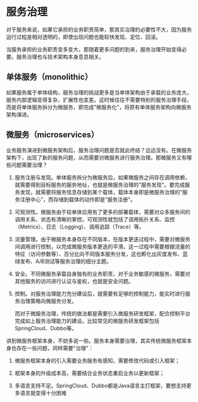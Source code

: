 # 服务治理

对于服务来说，如果它承担的业务职责简单，那其实治理的必要性不大，因为服务运行过程是相对透明的，即使出现问题也能较快发现、定位、回滚。

当服务承担的业务职责变多变大，那随着更多问题的到来，服务治理开始变得必要。服务治理也与技术架构本身息息相关。

## 单体服务（monolithic）

如果服务属于单体结构，服务治理的挑战更多是当单体架构由于承载的业务庞大，服务内部逻辑变得复杂，扩展性也变差。这时候往往不需要特别的服务治理手段，而是将单体服务拆分为微服务，即完成"微服务化"，将原有单体服务架构向微服务架构演进。

## 微服务（microservices）

业务服务演进到微服务架构后，服务治理问题是否就此终结？远远没有。在微服务架构下，出现了新的服务问题，从而需要对微服务进行服务治理。那微服务又有哪些问题需要治理？

1. 服务注册与发现。单体服务拆分为微服务后，如果微服务之间存在调用依赖，就需要得到目标服务的服务地址，也就是微服务治理的"服务发现"。要完成服务发现，就需要将服务信息存储到某个载体，载体本身即是微服务治理的"服务注册中心"，而存储到载体的动作即是"服务注册"。

2. 可观测性。微服务由于较单体应用有了更多的部署载体，需要对众多服务间的调用关系、状态有清晰的掌控。可观测性就包括了调用拓扑关系、监控（Metrics）、日志（Logging）、调用追踪（Trace）等。

3. 流量管理。由于微服务本身存在不同版本，在版本更迭过程中，需要对微服务间调用进行控制，以完成微服务版本更迭的平滑。这一过程中需要根据流量的特征（访问参数等）、百分比向不同版本服务分发，这也孵化出灰度发布、蓝绿发布、A/B测试等服务治理的细分主题。

4. 安全。不同微服务承载自身独有的业务职责，对于业务敏感的微服务，需要对其他服务的访问进行认证与鉴权，也就是安全问题。

5. 控制。对服务治理能力充分建设后，就需要有足够的控制能力，能实时进行服务治理策略向微服务分发。

   而对于微服务治理，传统的做法都是需要引入微服务研发框架，配合控制平台完成如上服务治理能力的建设。比较常见的微服务研发框架包括SpringCloud、Dubbo等。

讲到微服务框架本身，不妨多说一些。服务本身需要治理，其实传统微服务框架本身也存在一些问题，同样需要"治理"：

1. 微服务框架本身的引入需要业务服务有感知，需要修改代码或引入框架；

2. 框架本身的升级成本高，需要结合业务状态重启业务以更新框架；

3. 多语言支持不足。SpringCloud、Dubbo都是Java语言主打框架，要想支持更多语言就变得十分困难
